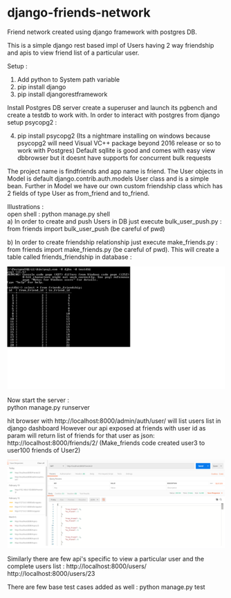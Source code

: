 # django-friends-network
Friend network created using django framework with postgres DB. 

This is a simple django rest based impl of Users having 2 way friendship and apis to view friend list of a particular user.

Setup :
1) Add python to System path variable
2) pip install django
3) pip install djangorestframework

Install Postgres DB server create a superuser and launch its pgbench and create a testdb to work with.
In order to interact with postgres from django setup psycopg2 :

4) pip install psycopg2
(Its a nightmare installing on windows because psycopg2 will need Visual VC++ package beyond 2016 release or so to work with Postgres)
Default sqllite is good and comes with easy view dbbrowser but it doesnt have supports for concurrent bulk requests

The project name is findfriends and app name is friend.
The User objects in Model is default django.contrib.auth.models User class and is a simple bean. Further in Model we have our own custom friendship class which has 2 fields of type User as from_friend and to_friend. 

Illustrations : <br />
open shell : python manage.py shell <br />
a) In order to create and push Users in DB just execute bulk_user_push.py : <br />
    from friends import bulk_user_push (be careful of pwd) 
 
b) In order to create friendship relationship just execute make_friends.py : <br />
    from friends import make_friends.py (be careful of pwd). This will create a table called friends_friendship in database :

![alt text](https://github.com/deeprajjha1/media/blob/master/friendshipTable.png)   

Now start the server : <br />
python manage.py runserver

hit browser with http://localhost:8000/admin/auth/user/ will list users list in django dashboard
However our api exposed at friends with user id as param will return list of friends for that user as json:
http://localhost:8000/friends/2/ (Make_friends code created user3 to user100 friends of User2)

![alt text](https://github.com/deeprajjha1/media/blob/master/friends_user2.png)

Similarly there are few api's specific to view a particular user and the complete users list :
http://localhost:8000/users/
http://localhost:8000/users/23

There are few base test cases added as well :
python manage.py test
